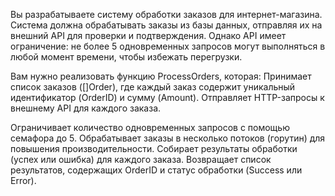 Вы разрабатываете систему обработки заказов для интернет-магазина. Система должна обрабатывать заказы из базы данных, 
отправляя их на внешний API для проверки и подтверждения. Однако API имеет ограничение: 
не более 5 одновременных запросов могут выполняться в любой момент времени, чтобы избежать перегрузки.

Вам нужно реализовать функцию ProcessOrders, которая:
Принимает список заказов ([]Order), где каждый заказ содержит уникальный идентификатор (OrderID) и сумму (Amount).
Отправляет HTTP-запросы к внешнему API для каждого заказа.

Ограничивает количество одновременных запросов с помощью семафора до 5.
Обрабатывает заказы в несколько потоков (горутин) для повышения производительности.
Собирает результаты обработки (успех или ошибка) для каждого заказа.
Возвращает список результатов, содержащих OrderID и статус обработки (Success или Error).